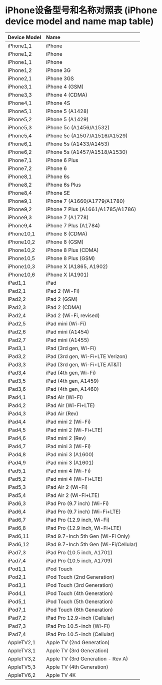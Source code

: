 # iPhone设备型号和名称对照表 (iPhone device model and name map table)

| Device Model | Name |
| - | :- |
| iPhone1,1 | iPhone |
| iPhone1,2 | iPhone |
| iPhone1,1	| iPhone |
| iPhone1,2	| iPhone 3G |
| iPhone2,1	| iPhone 3GS |
| iPhone3,1	| iPhone 4 (GSM) |
| iPhone3,3	| iPhone 4 (CDMA) |
| iPhone4,1	| iPhone 4S |
| iPhone5,1	| iPhone 5 (A1428) |
| iPhone5,2	| iPhone 5 (A1429) |
| iPhone5,3	| iPhone 5c (A1456/A1532) |
| iPhone5,4	| iPhone 5c (A1507/A1516/A1529) |
| iPhone6,1	| iPhone 5s (A1433/A1453) |
| iPhone6,2	| iPhone 5s (A1457/A1518/A1530) |
| iPhone7,1	| iPhone 6 Plus |
| iPhone7,2	| iPhone 6 |
| iPhone8,1	| iPhone 6s |
| iPhone8,2	| iPhone 6s Plus |
| iPhone8,4	| iPhone SE |
| iPhone9,1	| iPhone 7 (A1660/A1779/A1780) |
| iPhone9,2	| iPhone 7 Plus (A1661/A1785/A1786) |
| iPhone9,3	| iPhone 7 (A1778) |
| iPhone9,4	| iPhone 7 Plus (A1784) |
| iPhone10,1	| iPhone 8 (CDMA) |
| iPhone10,2	| iPhone 8 (GSM) |
| iPhone10,2	| iPhone 8 Plus (CDMA) |
| iPhone10,5	| iPhone 8 Plus (GSM) |
| iPhone10,3	| iPhone X (A1865, A1902) |
| iPhone10,6	| iPhone X (A1901) |
| iPad1,1	| iPad |
| iPad2,1	| iPad 2 (Wi-Fi) |
| iPad2,2	| iPad 2 (GSM) |
| iPad2,3	| iPad 2 (CDMA) |
| iPad2,4	| iPad 2 (Wi-Fi, revised) |
| iPad2,5	| iPad mini (Wi-Fi) |
| iPad2,6	| iPad mini (A1454) |
| iPad2,7	| iPad mini (A1455) |
| iPad3,1	| iPad (3rd gen, Wi-Fi) |
| iPad3,2	| iPad (3rd gen, Wi-Fi+LTE Verizon) |
| iPad3,3	| iPad (3rd gen, Wi-Fi+LTE AT&T) |
| iPad3,4	| iPad (4th gen, Wi-Fi) |
| iPad3,5	| iPad (4th gen, A1459) |
| iPad3,6	| iPad (4th gen, A1460) |
| iPad4,1	| iPad Air (Wi-Fi) |
| iPad4,2	| iPad Air (Wi-Fi+LTE) |
| iPad4,3	| iPad Air (Rev) |
| iPad4,4	| iPad mini 2 (Wi-Fi) |
| iPad4,5	| iPad mini 2 (Wi-Fi+LTE) |
| iPad4,6	| iPad mini 2 (Rev) |
| iPad4,7	| iPad mini 3 (Wi-Fi) |
| iPad4,8	| iPad mini 3 (A1600) |
| iPad4,9	| iPad mini 3 (A1601) |
| iPad5,1	| iPad mini 4 (Wi-Fi) |
| iPad5,2	| iPad mini 4 (Wi-Fi+LTE) |
| iPad5,3	| iPad Air 2 (Wi-Fi) |
| iPad5,4	| iPad Air 2 (Wi-Fi+LTE) |
| iPad6,3	| iPad Pro (9.7 inch) (Wi-Fi) |
| iPad6,4	| iPad Pro (9.7 inch) (Wi-Fi+LTE) |
| iPad6,7	| iPad Pro (12.9 inch, Wi-Fi) |
| iPad6,8	| iPad Pro (12.9 inch, Wi-Fi+LTE) |
| iPad6,11	| iPad 9.7-Inch 5th Gen (Wi-Fi Only) |
| iPad6,12	| iPad 9.7-Inch 5th Gen (Wi-Fi/Cellular) |
| iPad7,3	| iPad Pro (10.5 inch, A1701) |
| iPad7,4	| iPad Pro (10.5 inch, A1709) |
| iPod1,1	| iPod Touch |
| iPod2,1	| iPod Touch (2nd Generation) |
| iPod3,1	| iPod Touch (3rd Generation) |
| iPod4,1	| iPod Touch (4th Generation) |
| iPod5,1	| iPod Touch (5th Generation) |
| iPod7,1	| iPod Touch (6th Generation) |
| iPad7,2	| iPad Pro 12.9-inch (Cellular)|
| iPad7,3	| iPad Pro 10.5-inch (Wi-Fi)|
| iPad7,4	| iPad Pro 10.5-inch (Cellular)|
| AppleTV2,1	| Apple TV (2nd Generation) |
| AppleTV3,1	| Apple TV (3rd Generation) |
| AppleTV3,2	| Apple TV (3rd Generation - Rev A) |
| AppleTV5,3	| Apple TV (4th Generation) |
| AppleTV6,2	| Apple TV 4K |
